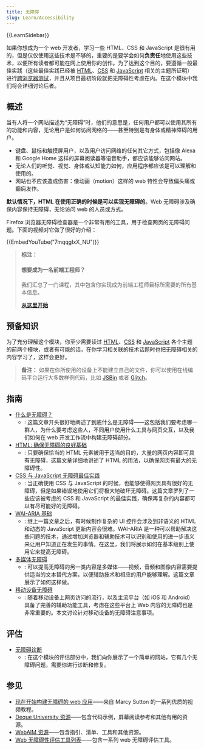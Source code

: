 ```yaml
---
title: 无障碍
slug: Learn/Accessibility
---
```


{{LearnSidebar}}

如果你想成为一个 web 开发者，学习一些 HTML、CSS 和 JavaScript 是很有用的，但是仅仅使用这些技术是不够的，重要的是要学会如何**负责任**地使用这些技术，以便所有读者都可能在网上使用你的创作。为了达到这个目的，要遵循一般最佳实践（这些最佳实践已经被 [HTML](/zh-CN/docs/Learn/HTML)、[CSS](/zh-CN/docs/Learn/CSS) 和 [JavaScript](/zh-CN/docs/Learn/JavaScript) 相关的主题所证明）进行[跨浏览器测试](/zh-CN/docs/Learn/Tools_and_testing/Cross_browser_testing)，并且从项目最初阶段就把无障碍性考虑在内。在这个模块中我们将会详细讨论后者。

## 概述

当有人将一个网站描述为“无障碍”时，他们的意思是，任何用户都可以使用其所有的功能和内容，无论用户是如何访问网络的——甚至特别是有身体或精神障碍的用户。

- 键盘、鼠标和触摸屏用户，以及用户访问网络的任何其它方式，包括像 Alexa 和 Google Home 这样的屏幕阅读器等语音助手，都应该能够访问网站。
- 无论人们的听觉、视觉、身体或认知能力如何，应用程序都应该是可以理解和使用的。
- 网站也不应该造成伤害：像动画（motion）这样的 web 特性会导致偏头痛或癫痫发作。

**默认情况下，HTML 在使用正确的时候是可以实现无障碍的**。Web 无障碍涉及确保内容保持无障碍，无论访问 web 的人员或方式。

Firefox 浏览器无障碍检查器是一个非常有用的工具，用于检查网页的无障碍问题。下面的视频对它做了很好的介绍：

{{EmbedYouTube("7mqqgIxX_NU")}}

> **标注：**
>
> #### 想要成为一名前端工程师？
>
> 我们汇总了一门课程，其中包含你实现成为前端工程师目标所需要的所有基本信息。
>
> [**从这里开始**](/zh-CN/docs/Learn/Front-end_web_developer)

## 预备知识

为了充分理解这个模块，你至少需要读过 [HTML](/zh-CN/docs/Learn/HTML)、[CSS](/zh-CN/docs/Learn/CSS) 和 [JavaScript](/zh-CN/docs/Learn/JavaScript) 各个主题的前两个模块，或者有可能的话，在你学习相关联的技术话题时也把无障碍相关的内容学习了，这样会更好。

> **备注：** 如果在你所使用的设备上不能建立自己的文件，你可以使用在线编码平台运行大多数样例代码，比如 [JSBin](http://jsbin.com/) 或者 [Glitch](https://glitch.com/)。

## 指南

- [什么是无障碍？](/zh-CN/docs/Learn/Accessibility/What_is_accessibility)
  - : 这篇文章开头很好地阐述了到底什么是无障碍——这包括我们要考虑哪一群人，为什么要考虑这些人，不同用户使用什么工具与网页交互，以及我们如何在 web 开发工作流中构建无障碍部分。
- [HTML: 确保无障碍的良好基础](/zh-CN/docs/Learn/Accessibility/HTML)
  - : 只要确保恰当的 HTML 元素被用于适当的目的，大量的网页内容即可具有无障碍，这篇文章详细地讲述了 HTML 的用法，以确保网页有最大的无障碍性。
- [CSS 与 JavaScript 无障碍最佳实践](/zh-CN/docs/Learn/Accessibility/CSS_and_JavaScript)
  - : 当正确使用 CSS 与 JavaScript 的时候，也能够使得网页具有很好的无障碍，但是如果错误地使用它们将极大地破坏无障碍。这篇文章罗列了一些应该被考虑的 CSS 和 JavaScript 的最佳实践，确保再复杂的内容都可以有尽可能好的无障碍。
- [WAI-ARIA 基础](/zh-CN/docs/Learn/Accessibility/WAI-ARIA_basics)
  - : 继上一篇文章之后，有时候制作复杂的 UI 控件会涉及到非语义的 HTML 和动态的 JavaScript 更新内容会很难。WAI-ARIA 是一种可以帮助解决这些问题的技术，通过增加浏览器和辅助技术可以识别和使用的进一步语义来让用户知道正在发生的事情。在这里，我们将展示如何在基本级别上使用它来提高无障碍。
- [多媒体无障碍](/zh-CN/docs/Learn/Accessibility/Multimedia)
  - : 可以提高无障碍的另一类内容是多媒体——视频，音频和图像内容需要提供适当的文本替代方案，以便辅助技术和相应的用户能够理解。这篇文章展示了如何这样做。
- [移动设备无障碍](/zh-CN/docs/Learn/Accessibility/Mobile)
  - : 随着移动设备上网页访问的流行，以及主流平台（如 iOS 和 Android）具备了完善的辅助功能工具，考虑在这些平台上 Web 内容的无障碍也是非常重要的。本文讨论针对移动设备的无障碍注意事项。

## 评估

- [无障碍诊断](/zh-CN/docs/Learn/Accessibility/Accessibility_troubleshooting)
  - : 在这个模块的评估部分中，我们向你展示了一个简单的网站，它有几个无障碍问题，需要你进行诊断和修复。

## 参见

- [现在开始构建无障碍的 web 应用](https://egghead.io/courses/start-building-accessible-web-applications-today)——来自 Marcy Sutton 的一系列优质的视频教程。
- [Deque University 资源](https://dequeuniversity.com/resources/)——包含代码示例，屏幕阅读参考和其他有用的资源。
- [WebAIM 资源](https://webaim.org/resources/)——包含指引、清单、工具和其他资源。
- [Web 无障碍性评估工具列表](https://www.w3.org/WAI/ER/tools/)——包含一系列 web 无障碍评估工具。
